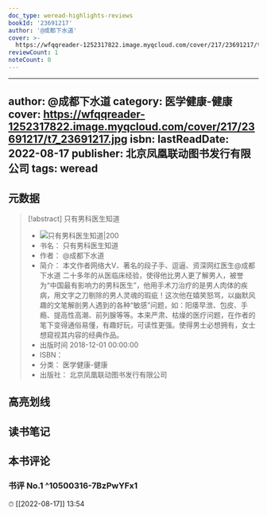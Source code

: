 ```yaml
---
doc_type: weread-highlights-reviews
bookId: '23691217'
author: '@成都下水道'
cover: >-
  https://wfqqreader-1252317822.image.myqcloud.com/cover/217/23691217/t7_23691217.jpg
reviewCount: 1
noteCount: 0
---
```

---
author: @成都下水道
category: 医学健康-健康
cover: https://wfqqreader-1252317822.image.myqcloud.com/cover/217/23691217/t7_23691217.jpg
isbn: 
lastReadDate: 2022-08-17
publisher: 北京凤凰联动图书发行有限公司
tags: weread
---

## 元数据

> [!abstract] 只有男科医生知道
> - ![ 只有男科医生知道|200](https://wfqqreader-1252317822.image.myqcloud.com/cover/217/23691217/t7_23691217.jpg)
> - 书名： 只有男科医生知道
> - 作者： @成都下水道
> - 简介： 本文作者网络大V、著名的段子手、逗逼、资深网红医生@成都下水道  二十多年的从医临床经验，使得他比男人更了解男人，被誉为“中国最有影响力的男科医生”，他用手术刀治疗的是男人肉体的疾病，用文字之刀剔除的男人灵魂的瑕疵！这次他在嬉笑怒骂，以幽默风趣的文笔解剖男人遇到的各种“敏感”问题，如：阳痿早泄、包皮、手瘾、提高性高潮、前列腺等等。本来严肃、枯燥的医疗问题，在作者的笔下变得通俗易懂，有趣好玩，可读性更强。使得男士必想拥有，女士想窥视其内容的经典作品。
> - 出版时间 2018-12-01 00:00:00
> - ISBN： 
> - 分类： 医学健康-健康
> - 出版社： 北京凤凰联动图书发行有限公司

## 高亮划线

## 读书笔记

## 本书评论

### 书评 No.1  ^10500316-7BzPwYFx1
⏱ [[2022-08-17]]  13:54

